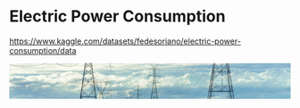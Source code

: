 # Electric Power Consumption

https://www.kaggle.com/datasets/fedesoriano/electric-power-consumption/data

<img src='docs/img/header.png'>